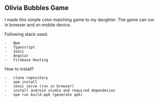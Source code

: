 ## Olivia Bubbles Game

I made this simple color matching game to my daughter. The game can run in browser and on mobile device.

Following stack used:

    -   Npm
    -   Typescript
    -   Ionic
    -   Angular
    -   Firebase Hosting
    
How to install?

    -   clone repository
    -   npm install
    -   ionic serve (run in browser)
    -   install android studio and required dependecies
    -   npm run build-apk (generate apk)

